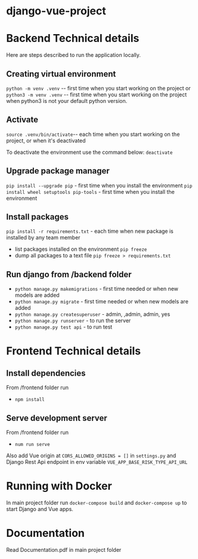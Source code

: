 # django-vue-project

# Backend Technical details

Here are steps described to run the application locally.

## Creating virtual environment

`python -m venv .venv` -- first time when you start working on the project or
`python3 -m venv .venv` -- first time when you start working on the project when python3 is not your default python version.

## Activate

`source .venv/bin/activate`-- each time when you start working on the project, or when it's deactivated

To deactivate the environment use the command below:
`deactivate`

## Upgrade package manager

`pip install --upgrade pip` - first time when you install the environment
`pip install wheel setuptools pip-tools` - first time when you install the environment

## Install packages

`pip install -r requirements.txt` - each time when new package is installed by any team member

- list packages installed on the environment `pip freeze`
- dump all packages to a text file `pip freeze > requirements.txt`

## Run django from /backend folder

- `python manage.py makemigrations` - first time needed or when new models are added
- `python manage.py migrate` - first time needed or when new models are added
- `python manage.py createsuperuser` - admin, ,admin, admin, yes
- `python manage.py runserver` - to run the server
- `python manage.py test api` - to run test

# Frontend Technical details

## Install dependencies 

From /frontend folder run
- `npm install`

## Serve development server

From /frontend folder run

-  `num run serve`

Also add Vue origin at `CORS_ALLOWED_ORIGINS = []` in `settings.py`
and Django Rest Api endpoint in env variable `VUE_APP_BASE_RISK_TYPE_API_URL`

# Running with Docker

In main project folder run `docker-compose build` and `docker-compose up` to start Django and Vue apps.

# Documentation

Read Documentation.pdf in main project folder
